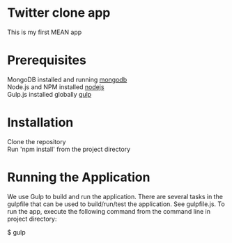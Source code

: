 # Twitter clone app
This is my first MEAN app <br/>

# Prerequisites
MongoDB installed and running [mongodb](http://mongodb.org) <br/>
Node.js and NPM installed [nodejs](http://nodejs.org) <br/>
Gulp.js installed globally [gulp](http://gulpjs.com) <br/>

# Installation
Clone the repository <br/>
Run 'npm install' from the project directory <br/>

# Running the Application
We use Gulp to build and run the application. There are several tasks in the gulpfile that can be used to build/run/test the application. See gulpfile.js. To run the app, execute the following command from the command line in project directory: <br/>

$ gulp <br/>

